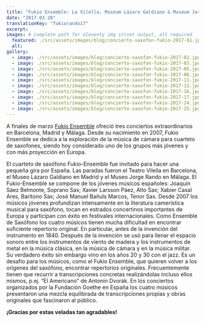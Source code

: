 ```yaml
---
title: "Fukio Ensemble: La Vilella, Museum Lázaro Galdiano & Museum Jorge Rando"
date: "2017-03-28"
translationKey: "fukiorando17"
excerpt:
images: # complete path for eleventy img srcset output, alt required
  featured: ./src/assets/images/blog/concierto-saxofon-fukio-2017-01.jpg
  alt:
gallery:
  - image: ./src/assets/images/blog/concierto-saxofon-fukio-2017-02.jpg
  - image: ./src/assets/images/blog/concierto-saxofon-fukio-2017-03.jpg
  - image: ./src/assets/images/blog/concierto-saxofon-fukio-2017-05.jpg
  - image: ./src/assets/images/blog/concierto-saxofon-fukio-2017-06.jpg
  - image: ./src/assets/images/blog/concierto-saxofon-fukio-2017-11.jpg
  - image: ./src/assets/images/blog/concierto-saxofon-fukio-2017-12.jpg
  - image: ./src/assets/images/blog/concierto-saxofon-fukio-2017-16.jpg
  - image: ./src/assets/images/blog/concierto-saxofon-fukio-2017-17.jpg
  - image: ./src/assets/images/blog/concierto-saxofon-fukio-2017-24.jpg
  - image: ./src/assets/images/blog/concierto-saxofon-fukio-2017-25.jpg
---
```


A finales de marzo [Fukio Ensemble](https://www.fundaciongoethe.org/es/artistas/fukio-quartet/) ofreció tres conciertos extraordinarios en Barcelona, Madrid y Málaga. Desde su nacimiento en 2007, Fukio Ensemble se dedica a la exploración de la música de cámara para cuarteto de saxofones, siendo hoy considerado uno de los grupos más jóvenes y con más proyección en Europa.

El cuarteto de saxófono Fukio-Ensemble fue invitado para hacer una pequeña gira por España. Las paradas fueron el Teatro Vilella en Barcelona, el Museo Lázaro Galdiano en Madrid y el Museo Jorge Rando en Málaga. El Fukio-Ensemble se compone de los jóvenes músicos españoles: Joaquín Sáez Belmonte, Soprano Sax; Xavier Larsson Páez, Alto Sax; Xabier Casal Ares, Barítono Sax; José Manuel Bañuls Marcos, Tenor Sax. Desde 2007 los músicos jóvenes profundizan intensamente en la literatura camerística musical para saxófono, tocan en estrados concertinos importantes de Europa y participan con éxito en festivales internacionales. Como Ensemble de Saxófono los cuatro músicos tienen mucha dificultad en encontrar suficiente repertorio original. En particular, antes de la invención del instrumento en 1840. Después de la invención se usó para llenar el espacio sonoro entre los instrumentos de viento de madera y los instrumentos de metal en la música clásica, en la música de cámara y en la música militar. Su verdadero éxito sin embargo vino en los años 20 y 30 con el jazz. Es un desafío para los músicos, como el Fukio Ensemble, que quieren volver a los orígenes del saxófono, encontrar repertorios originales. Frecuentemente tienen que recurrir a transcripciones concretas realizándolas incluso ellos mismos, p.ej. “El Americano” de Antonin Dvorák. En los conciertos organizados por la Fundación Goethe en España los cuatro músicos presentaron una mezcla equilibrada de transcripciones propias y obras originales que fascinaron al público.

**¡Gracias por estas veladas tan agradables!**
